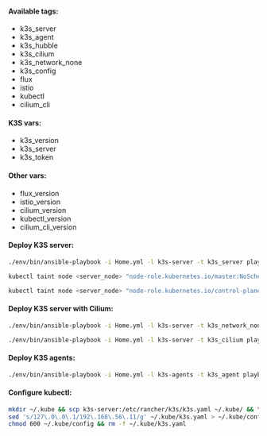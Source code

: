#### Available tags:
- k3s_server
- k3s_agent
- k3s_hubble
- k3s_cilium
- k3s_network_none
- k3s_config
- flux
- istio
- kubectl
- cilium_cli

#### K3S vars:
- k3s_version
- k3s_server
- k3s_token

#### Other vars:
- flux_version
- istio_version
- cilium_version
- kubectl_version
- cilium_cli_version

#### Deploy K3S server:
```bash
./env/bin/ansible-playbook -i Home.yml -l k3s-server -t k3s_server playbooks/Services.yml
```
```bash
kubectl taint node <server_node> "node-role.kubernetes.io/master:NoSchedule"
```
```bash
kubectl taint node <server_node> "node-role.kubernetes.io/control-plane:NoSchedule"
```

#### Deploy K3S server with Cilium:
```bash
./env/bin/ansible-playbook -i Home.yml -l k3s-server -t k3s_network_none playbooks/Services.yml
```
```bash
./env/bin/ansible-playbook -i Home.yml -l k3s-server -t k3s_cilium playbooks/Services.yml
```

#### Deploy K3S agents:
```bash
./env/bin/ansible-playbook -i Home.yml -l k3s-agents -t k3s_agent playbooks/Services.yml
```

#### Configure kubectl:
```bash
mkdir ~/.kube && scp k3s-server:/etc/rancher/k3s/k3s.yaml ~/.kube/ && \
sed 's/127\.0\.0\.1/192\.168\.56\.11/g' ~/.kube/k3s.yaml > ~/.kube/config && \
chmod 600 ~/.kube/config && rm -f ~/.kube/k3s.yaml
```
